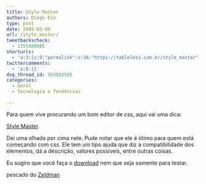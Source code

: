```yaml
---
title: Style Master
authors: Diego Eis
type: post
date: 2005-05-09
url: /style_master/
tweetbackscheck:
  - 1355480885
shorturls:
  - 'a:3:{s:9:"permalink";s:36:"https://tableless.com.br/style_master";s:7:"tinyurl";s:26:"https://tinyurl.com/3vmzv4w";s:4:"isgd";s:19:"https://is.gd/0wbExf";}'
twittercomments:
  - 'a:0:{}'
dsq_thread_id: 503032585
categories:
  - Geral
  - Tecnologia e Tendências

---
```

Para quem vive procurando um bom editor de css, aqui vai uma dica:
              
[Style Master][1].
              
Dei uma olhada por cima nele. Pude notar que ele é ótimo para quem está começando com css. Ele tem um tipo ajuda que diz a compatibilidade dos elementos, dá a descrição, valores possíveis, entre outras coisas.
              
Eu sugiro que você faça o [download][2] nem que seja somente para testar.
              
pescado do [Zeldman][3]

 [1]: https://www.westciv.com/style_master/index.html
 [2]: https://www.westciv.com/style_master/download/index.html
 [3]: https://www.zeldman.com/